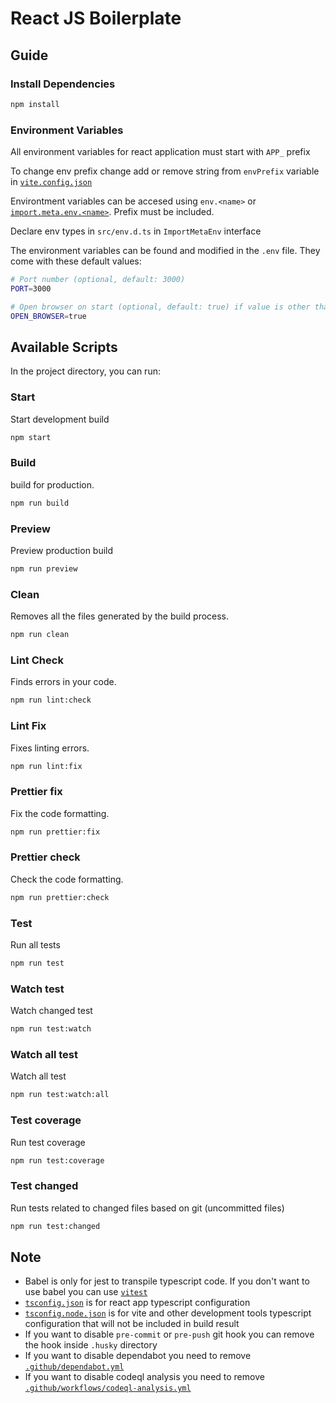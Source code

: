 # React JS Boilerplate

## Guide

### Install Dependencies

```bash
npm install
```

### Environment Variables

All environment variables for react application must start with `APP_` prefix

To change env prefix change add or remove string from `envPrefix` variable in [`vite.config.json`](./vite.config.ts)

Environtment variables can be accesed using `env.<name>` or [`import.meta.env.<name>`](https://vitejs.dev/guide/env-and-mode.html). Prefix must be included.

Declare env types in `src/env.d.ts` in `ImportMetaEnv` interface

The environment variables can be found and modified in the `.env` file. They come with these default values:

```bash
# Port number (optional, default: 3000)
PORT=3000

# Open browser on start (optional, default: true) if value is other than "true" it will be read as false
OPEN_BROWSER=true
```

## Available Scripts

In the project directory, you can run:

### Start

Start development build

```bash
npm start
```

### Build

build for production.

```bash
npm run build
```

### Preview

Preview production build

```bash
npm run preview
```

### Clean

Removes all the files generated by the build process.

```bash
npm run clean
```

### Lint Check

Finds errors in your code.

```bash
npm run lint:check
```

### Lint Fix

Fixes linting errors.

```bash
npm run lint:fix
```

### Prettier fix

Fix the code formatting.

```bash
npm run prettier:fix
```

### Prettier check

Check the code formatting.

```bash
npm run prettier:check
```

### Test

Run all tests

```bash
npm run test
```

### Watch test

Watch changed test

```bash
npm run test:watch
```

### Watch all test

Watch all test

```bash
npm run test:watch:all
```

### Test coverage

Run test coverage

```bash
npm run test:coverage
```

### Test changed

Run tests related to changed files based on git (uncommitted files)

```bash
npm run test:changed
```

## Note

-   Babel is only for jest to transpile typescript code. If you don't want to use babel you can use [`vitest`](https://vitest.dev/)
-   [`tsconfig.json`](./tsconfig.json) is for react app typescript configuration
-   [`tsconfig.node.json`](./tsconfig.node.json) is for vite and other development tools typescript configuration that will not be included in build result
-   If you want to disable `pre-commit` or `pre-push` git hook you can remove the hook inside `.husky` directory
-   If you want to disable dependabot you need to remove [`.github/dependabot.yml`](./.github/dependabot.yml)
-   If you want to disable codeql analysis you need to remove [`.github/workflows/codeql-analysis.yml`](./.github/workflows/codeql-analysis.yml)
